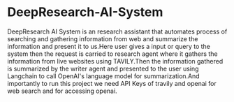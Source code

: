 # DeepResearch-AI-System
DeepResearch AI System is an research assistant that automates process of searching and gathering information from web and  summarize the information and present it to us.Here user gives a input or query to the system then the request is carried to research agent where it gathers the information from live websites using TAVILY.Then the information gathered is summarized by the writer agent and presented to the user using Langchain to call OpenAI's language model for summarization.And importantly to run this project we need API Keys of travily and openai for web search and for accessing openai.
